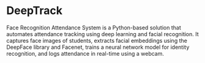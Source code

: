# DeepTrack
Face Recognition Attendance System is a Python-based solution that automates attendance tracking using deep learning and facial recognition. It captures face images of students, extracts facial embeddings using the DeepFace library and Facenet, trains a neural network model for identity recognition, and logs attendance in real-time using a webcam.
